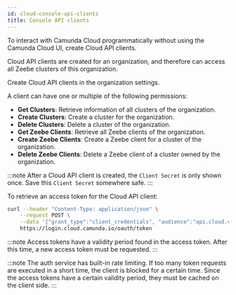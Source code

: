 ```yaml
---
id: cloud-console-api-clients
title: Console API clients
---
```


To interact with Camunda Cloud programmatically without using the Camunda Cloud UI, create Cloud API clients.

Cloud API clients are created for an organization, and therefore can access all Zeebe clusters of this organization.

Create Cloud API clients in the organization settings.

A client can have one or multiple of the following permissions:

- **Get Clusters**: Retrieve information of all clusters of the organization.
- **Create Clusters**: Create a cluster for the organization.
- **Delete Clusters**: Delete a cluster of the organization.
- **Get Zeebe Clients**: Retrieve all Zeebe clients of the organization.
- **Create Zeebe Clients**: Create a Zeebe client for a cluster of the organization.
- **Delete Zeebe Clients**: Delete a Zeebe client of a cluster owned by the organization.

:::note
After a Cloud API client is created, the `Client Secret` is only shown once. Save this `Client Secret` somewhere safe.
:::

To retrieve an access token for the Cloud API client:

```bash
curl --header "Content-Type: application/json" \
    --request POST \
    --data '{"grant_type":"client_credentials", "audience":"api.cloud.camunda.io", "client_id":"XXX", "client_secret":"YYY"}' \
    https://login.cloud.camunda.io/oauth/token
```

:::note
Access tokens have a validity period found in the access token. After this time, a new access token must be requested.
:::

:::note
The auth service has built-in rate limiting. If too many token requests are executed in a short time, the client is blocked for a certain time. Since the access tokens have a certain validity period, they must be cached on the client side.
:::
